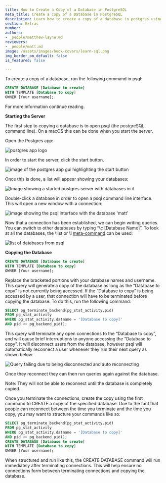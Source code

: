 ```yaml
---
title: How to Create a Copy of a Database in PostgreSQL
meta_title: Create a copy of a Database in PostgreSQL
description: Learn how to create a copy of a database in postgres using psql.
section: Extras
number:
authors:
- _people/matthew-layne.md
reviewers:
- _people/matt.md
image: /assets/images/book-covers/learn-sql.png
img_border_on_default: false
is_featured: false

---
```

To create a copy of a database, run the following command in psql:

```sql
CREATE DATABASE [Database to create]
WITH TEMPLATE [Database to copy]
OWNER [Your username];
```

For more information continue reading.

**Starting the Server**

The first step to copying a database is to open psql (the postgreSQL command line). On a macOS this can be done when you start the server.

Open the Postgres app:

![postgres app logo](/assets/images/learn-sql/extras/copyDBs/copyDBs_1.png)

In order to start the server, click the start button.

![image of the postgres app gui highlighting the start button](/assets/images/learn-sql/extras/copyDBs/copyDBs_2.png)

Once this is done, a list will appear showing your databases:

![Image showing a started postgres server with databases in it](/assets/images/learn-sql/extras/copyDBs/copyDBs_3.png)

Double-click a database in order to open a psql command line interface. This will open a new window with a connection:

![image showing the psql interface with the database 'matt'](/assets/images/learn-sql/extras/copyDBs/copyDBs_4.png)

Now that a connection has been established, we can begin writing queries. You can switch to other databases by typing “\\c \[Database Name\]”. To look at all the databases, the \\list or \\l [meta-command](https://chartio.com/resources/tutorials/how-to-list-databases-and-tables-in-postgresql-using-psql/) can be used:

![list of databases from psql](/assets/images/learn-sql/extras/copyDBs/copyDBs_5.png)

**Copying the Database**

```sql
CREATE DATABASE [Database to create]
WITH TEMPLATE [Database to copy]
OWNER [Your username];
```

Replace the bracketed portions with your database names and username. This query will generate a copy of the database as long as the “Database to copy” is not currently being accessed. If the “Database to copy” is being accessed by a user, that connection will have to be terminated before copying the database. To do this, run the following command:

```sql
SELECT pg_terminate_backend(pg_stat_activity.pid)
FROM pg_stat_activity
WHERE pg_stat_activity.datname = '[Database to copy]'
AND pid <> pg_backend_pid();
```

This query will terminate any open connections to the “Database to copy”, and will cause brief interruptions to anyone accessing the “Database to copy”. It will disconnect users from the database, however psql will automatically reconnect a user whenever they run their next query as shown below:

![Query failing due to being disconnected and auto reconnecting](/assets/images/learn-sql/extras/copyDBs/copyDBs_6.png)

Once they reconnect they can then run queries again against the database.

Note: They will not be able to reconnect until the database is completely copied.

Once you terminate the connections, create the copy using the first command to CREATE a copy of the specified database. Due to the fact that people can reconnect between the time you terminate and the time you copy, you may want to structure your commands like so:

```sql
SELECT pg_terminate_backend(pg_stat_activity.pid)
FROM pg_stat_activity
WHERE pg_stat_activity.datname = '[Database to copy]'
AND pid <> pg_backend_pid();
CREATE DATABASE [Database to create]
WITH TEMPLATE [Database to copy]
OWNER [Your username];
```

When structured and run like this, the CREATE DATABASE command will run immediately after terminating connections. This will help ensure no connections form between terminating connections and copying the database.
